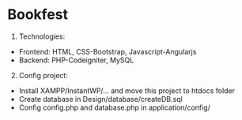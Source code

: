 # Bookfest
1. Technologies:
- Frontend: HTML, CSS-Bootstrap, Javascript-Angularjs
- Backend: PHP-Codeigniter, MySQL
2. Config project:
- Install XAMPP/InstantWP/... and move this project to htdocs folder
- Create database in Design/database/createDB.sql
- Config config.php and database.php in application/config/

